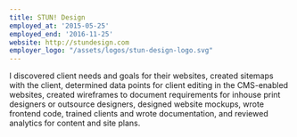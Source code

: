 ```yaml
---
title: STUN! Design
employed_at: '2015-05-25'
employed_end: '2016-11-25'
website: http://stundesign.com
employer_logo: "/assets/logos/stun-design-logo.svg"
---
```

<p>I discovered client needs and goals for their websites, created sitemaps with the client, determined data points for client editing in the CMS-enabled websites, created wireframes to document requirements for inhouse print designers or outsource designers, designed website mockups, wrote frontend code, trained clients and wrote documentation, and reviewed analytics for content and site plans.
</p>